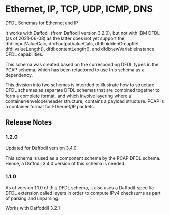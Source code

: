 Ethernet, IP, TCP, UDP, ICMP, DNS
====

DFDL Schemas for Ethernet and IP

It works with Daffodil (from Daffodil version 3.2.0), 
but not with IBM DFDL (as of 2021-06-08) as the latter does not yet support
the dfdl:inputValueCalc, dfdl:outputValueCalc, 
dfdl:hiddenGroupRef, dfdl:valueLength(), dfdl:contentLength(),
and dfdl:newVariableInstance DFDL capabilities.

This schema was created based on the corresponding DFDL types in the PCAP schema, which has been refactored
to use this schema as a dependency.

This division into two schemas is intended to illustrate how to structure DFDL schemas as separate DFDL 
schemas that are combined together to form a complete format, and which involve layering where a 
container/envelope/header structure, contains a payload structure. 
PCAP is a container format for Ethernet/IP packets. 

## Release Notes

### 1.2.0
Updated for Daffodil version 3.4.0

This schema is used as a component schema by the PCAP DFDL schema. 
Hence, a Daffodil 3.4.0 version of this schema is needed.

### 1.1.0
As of version 1.1.0 of this DFDL schema, it also uses a Daffodil-specific DFDL extension called layers in order
  to compute IPv4 checksums as part of parsing and unparsing.

Works with Daffoddil 3.2.1 